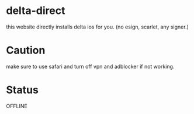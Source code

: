 # delta-direct
this website directly installs delta ios for you. (no esign, scarlet, any signer.)
# Caution
make sure to use safari and turn off vpn and adblocker if not working.
# Status
OFFLINE

